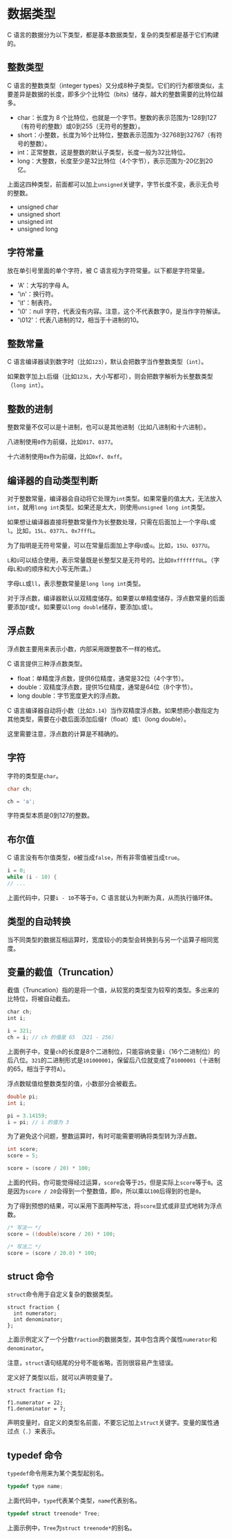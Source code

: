 # 数据类型

C 语言的数据分为以下类型，都是基本数据类型，复杂的类型都是基于它们构建的。

## 整数类型

C 语言的整数类型（integer types）又分成8种子类型。它们的行为都很类似，主要差异是数据的长度，即多少个比特位（bits）储存，越大的整数需要的比特位越多。

- char：长度为 8 个比特位，也就是一个字节。整数的表示范围为-128到127（有符号的整数）或0到255（无符号的整数）。
- short：小整数，长度为16个比特位，整数表示范围为-32768到32767（有符号的整数）。
- int：正常整数，这是整数的默认子类型，长度一般为32比特位。
- long：大整数，长度至少是32比特位（4个字节），表示范围为-20亿到20亿。

上面这四种类型，前面都可以加上`unsigned`关键字，字节长度不变，表示无负号的整数。

- unsigned char
- unsigned short
- unsigned int
- unsigned long

## 字符常量

放在单引号里面的单个字符，被 C 语言视为字符常量。以下都是字符常量。

- 'A'：大写的字母 A。
- '\n'：换行符。
- '\t'：制表符。
- '\0'：null 字符，代表没有内容。注意，这个不代表数字0，是当作字符解读。
- '\012'：代表八进制的12，相当于十进制的10。

## 整数常量

C 语言编译器读到数字时（比如`123`），默认会把数字当作整数类型（`int`）。

如果数字加上`L`后缀（比如`123L`，大小写都可），则会把数字解析为长整数类型（`long int`）。

## 整数的进制

整数常量不仅可以是十进制，也可以是其他进制（比如八进制和十六进制）。

八进制使用`0`作为前缀，比如`017`、`0377`。

十六进制使用`0x`作为前缀，比如`0xf`、`0xff`。

## 编译器的自动类型判断

对于整数常量，编译器会自动将它处理为`int`类型。如果常量的值太大，无法放入`int`，就用`long int`类型。如果还是太大，则使用`unsigned long int`类型。

如果想让编译器直接将整数常量作为长整数处理，只需在后面加上一个字母`L`或`l`。比如，`15L`、`0377L`、`0x7fffL`。

为了指明是无符号常量，可以在常量后面加上字母`U`或`u`。比如，`15U`、`0377U`。

`L`和`U`可以结合使用，表示常量既是长整型又是无符号的。比如`0xfffffffUL`。（字母`L`和`U`的顺序和大小写无所谓。）

字母`LL`或`ll`，表示整数常量是`long long int`类型。

对于浮点数，编译器默认以双精度储存。如果要以单精度储存，浮点数常量的后面要添加`F`或`f`。如果要以`long double`储存，要添加`L`或`l`。

## 浮点数

浮点数主要用来表示小数，内部采用跟整数不一样的格式。

C 语言提供三种浮点数类型。

- float：单精度浮点数，提供6位精度，通常是32位（4个字节）。
- double：双精度浮点数，提供15位精度，通常是64位（8个字节）。
- long double：字节宽度更大的浮点数。

C 语言编译器自动将小数（比如`3.14`）当作双精度浮点数。如果想把小数指定为其他类型，需要在小数后面添加后缀`f`（float）或`l`（long double）。

这里需要注意，浮点数的计算是不精确的。

## 字符

字符的类型是`char`。

```c
char ch;

ch = 'a';
```

字符类型本质是0到127的整数。

## 布尔值

C 语言没有布尔值类型，`0`被当成`false`，所有非零值被当成`true`。

```c
i = 0;
while (i - 10) {
// ...
```

上面代码中，只要`i - 10`不等于`0`，C 语言就认为判断为真，从而执行循环体。

## 类型的自动转换

当不同类型的数据互相运算时，宽度较小的类型会转换到与另一个运算子相同宽度。

## 变量的截值（Truncation）

截值（Truncation）指的是将一个值，从较宽的类型变为较窄的类型。多出来的比特位，将被自动截去。

```javascript
char ch;
int i;

i = 321;
ch = i; // ch 的值是 65 （321 - 256）
```

上面例子中，变量`ch`的长度是8个二进制位，只能容纳变量`i`（16个二进制位）的后八位。`321`的二进制形式是`101000001`，保留后八位就变成了`01000001`（十进制的65，相当于字符`A`）。

浮点数赋值给整数类型的值，小数部分会被截去。

```c
double pi;
int i;

pi = 3.14159;
i = pi; // i 的值为 3
```

为了避免这个问题，整数运算时，有时可能需要明确将类型转为浮点数。

```c
int score;
score = 5;

score = (score / 20) * 100;
```

上面的代码，你可能觉得经过运算，`score`会等于`25`，但是实际上`score`等于`0`。这是因为`score / 20`会得到一个整数值，即`0`，所以乘以`100`后得到的也是`0`。

为了得到预想的结果，可以采用下面两种写法，将`score`显式或非显式地转为浮点数。

```c
/* 写法一 */
score = ((double)score / 20) * 100;

/* 写法二 */
score = (score / 20.0) * 100;
```

## struct 命令

`struct`命令用于自定义复杂的数据类型。

```clang
struct fraction {
  int numerator;
  int denominator;
};
```

上面示例定义了一个分数`fraction`的数据类型，其中包含两个属性`numerator`和`denominator`。

注意，`struct`语句结尾的分号不能省略，否则很容易产生错误。

定义好了类型以后，就可以声明变量了。

```clang
struct fraction f1;

f1.numerator = 22;
f1.denominator = 7;
```

声明变量时，自定义的类型名前面，不要忘记加上`struct`关键字。变量的属性通过点（`.`）来表示。

## typedef 命令

`typedef`命令用来为某个类型起别名。

```c
typedef type name;
```

上面代码中，`type`代表某个类型，`name`代表别名。

```c
typedef struct treenode* Tree;
```

上面示例中，`Tree`为`struct treenode*`的别名。

